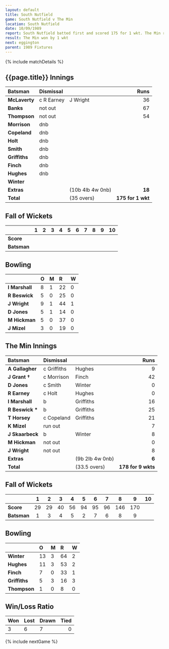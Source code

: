 ```yaml
---
layout: default
title: South Nutfield
game: South Nutfield v The Min
location: South Nutfield
date: 10/09/1989
report: South Nutfield batted first and scored 175 for 1 wkt. The Min replied with 178 for 9 wkts
result: The Min won by 1 wkt
next: eggington
parent: 1989 Fixtures
---
```


{% include matchDetails %}

## {{page.title}} Innings

| Batsman | Dismissal |  | Runs |
|:---|:---|---|---:|
| **McLaverty** | c R Earney | J Wright | 36 |
| **Banks** | not out |  | 67 |
| **Thompson** | not out |  | 54 |
| **Morrison** | dnb |  |  |
| **Copeland** | dnb |  |  |
| **Holt** | dnb |  |  |
| **Smith** | dnb |  |  |
| **Griffiths** | dnb |  |  |
| **Finch** | dnb |  |  |
| **Hughes** | dnb |  |  |
| **Winter** |  |  |  |
| **Extras** | | (10b 4lb 4w 0nb) | **18** |
| **Total** | | (35 overs) | **175 for 1 wkt** |

## Fall of Wickets

| | 1 | 2 | 3 | 4 | 5 | 6 | 7 | 8 | 9 | 10 |
|---|:---:|:---:|:---:|:---:|:---:|:---:|:---:|:---:|:---:|:---:|
| **Score** |  |  |  |  |  |  |  |  |  |  |
| **Batsman** |  |  |  |  |  |  |  |  |  |  |

## Bowling

| | O | M | R | W |
|---|:---|:---|:---|:---|
| **I Marshall** | 8 | 1 | 22 | 0 |
| **R Beswick** | 5 | 0 | 25 | 0 |
| **J Wright** | 9 | 1 | 44 | 1 |
| **D Jones** | 5 | 1 | 14 | 0 |
| **M Hickman** | 5 | 0 | 37 | 0 |
| **J Mizel** | 3 | 0 | 19 | 0 |

## The Min Innings

| Batsman | Dismissal |  | Runs |
|:---|:---|---|---:|
| **A Gallagher** | c Griffiths | Hughes | 9 |
| **J Grant &#8224;** | c Morrison | Finch | 42 |
| **D Jones** | c Smith | Winter | 0 |
| **R Earney** | c Holt | Hughes | 0 |
| **I Marshall** | b | Griffiths | 16 |
| **R Beswick &#42;** | b | Griffiths | 25 |
| **T Horsey** | c Copeland | Griffiths | 21 |
| **K Mizel** | run out |  | 7 |
| **J Skaarbeck** | b | Winter | 8 |
| **M Hickman** | not out |  | 0 |
| **J Wright** | not out |  | 8 |
| **Extras** | | (9b 2lb 4w 0nb) | **6** |
| **Total** | | (33.5 overs) | **178 for 9 wkts** |

## Fall of Wickets

| | 1 | 2 | 3 | 4 | 5 | 6 | 7 | 8 | 9 | 10 |
|---|:---:|:---:|:---:|:---:|:---:|:---:|:---:|:---:|:---:|:---:|
| **Score** | 29 | 29 | 40 | 56 | 94 | 95 | 96 | 146 | 170 |  |
| **Batsman** | 1 | 3 | 4 | 5 | 2 | 7 | 6 | 8 | 9 |  |

## Bowling

| | O | M | R | W |
|---|:---|:---|:---|:---|
| **Winter** | 13 | 3 | 64 | 2 |
| **Hughes** | 11 | 3 | 53 | 2 |
| **Finch** | 7 | 0 | 33 | 1 |
| **Griffiths** | 5 | 3 | 16 | 3 |
| **Thompson** | 1 | 0 | 8 | 0 |

## Win/Loss Ratio

| Won | Lost | Drawn | Tied |
|:---|:---|:---|---:|
| 3 | 6 | 7 | 0 |

{% include nextGame %}